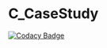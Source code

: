 # C_CaseStudy

[![Codacy Badge](https://api.codacy.com/project/badge/Grade/e20ef717959b4917bf4e6d991c9a03cf)](https://app.codacy.com/manual/tbalgi/C_CaseStudy?utm_source=github.com&utm_medium=referral&utm_content=tbalgi/C_CaseStudy&utm_campaign=Badge_Grade_Dashboard)